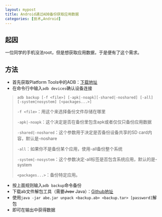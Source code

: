 ```yaml
---
layout: mypost
title: Android通过ADB备份获取应用数据
categories: [技术,Android]
---
```


## 起因

一位同学的手机没法root，但是想获取应用数据，于是便有了这个需求。

## 方法

- 首先获取Platform Tools中的ADB：[下载地址](https://developer.android.google.cn/studio/releases/platform-tools)
- 在命令行中输入`adb devices`确认设备连接

> `adb backup [-f <file>] [-apk|-noapk][-shared|-noshared] [-all] [-system|nosystem] [<packages...>]`
> 
> `-f <file>`：用这个来选择备份文件存储在哪里
> 
> `-apk|-noapk`：这个决定是否在备份里包含apk或者仅仅只备份应用数据
> 
> `-shared|-noshared`：这个参数用于决定是否备份设备共享的SD card内容，默认是-noshare
> 
> `-all`：如果你不是备份某个应用，使用-all备份整个系统
> 
> `-system|-nosystem`：这个参数决定-all标签是否包含系统应用，默认的是-system
> 
> `<packages...>`：备份特定应用。

- 按上面规则输入`adb backup`命令备份
- 下载ab文件解包工具（需要~~Jvav~~ Java）：[Github地址](https://github.com/nelenkov/android-backup-extractor)
- 使用`java -jar abe.jar unpack <backup.ab> <backup.tar> [password]`解包
- 即可在输出中获得数据